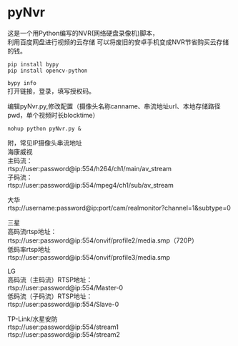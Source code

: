 # pyNvr
这是一个用Python编写的NVR(网络硬盘录像机)脚本，  
利用百度网盘进行视频的云存储
可以将废旧的安卓手机变成NVR节省购买云存储的钱。

`pip install bypy`  
`pip install opencv-python`  

`bypy info`  
打开链接，登录，填写授权码。  

编辑pyNvr.py,修改配置（摄像头名称canname、串流地址url、本地存储路径pwd，单个视频时长blocktime）


`nohup python pyNvr.py &`

附，常见IP摄像头串流地址  
海康威视  
    主码流：  
    rtsp://user:password@ip:554/h264/ch1/main/av_stream  
    子码流：  
    rtsp://user:password@ip:554/mpeg4/ch1/sub/av_stream  

大华  
    rtsp://username:password@ip:port/cam/realmonitor?channel=1&subtype=0  


三星  
    高码流rtsp地址：  
    rtsp://user:password@ip:554/onvif/profile2/media.smp（720P）  
    低码率rtsp地址  
    rtsp://user:password@ip:554/onvif/profile3/media.smp  

LG  
    高码流（主码流）RTSP地址：  
    rtsp://user:password@ip:554/Master-0  
    低码流（子码流）RTSP地址：  
    rtsp://user:password@ip:554/Slave-0  

TP-Link/水星安防  
    rtsp://user:password@ip:554/stream1  
    rtsp://user:password@ip:554/stream2  

